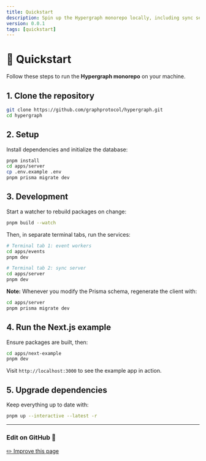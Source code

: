 ```yaml
---
title: Quickstart
description: Spin up the Hypergraph monorepo locally, including sync server, event workers, and example app.
version: 0.0.1
tags: [quickstart]
---
```


# 🚀 Quickstart

Follow these steps to run the **Hypergraph monorepo** on your machine.

## 1. Clone the repository

```bash
git clone https://github.com/graphprotocol/hypergraph.git
cd hypergraph
```

## 2. Setup

Install dependencies and initialize the database:

```bash
pnpm install
cd apps/server
cp .env.example .env
pnpm prisma migrate dev
```

## 3. Development

Start a watcher to rebuild packages on change:

```bash
pnpm build --watch
```

Then, in separate terminal tabs, run the services:

```bash
# Terminal tab 1: event workers
cd apps/events
pnpm dev

# Terminal tab 2: sync server
cd apps/server
pnpm dev
```

**Note:** Whenever you modify the Prisma schema, regenerate the client with:

```bash
cd apps/server
pnpm prisma migrate dev
```

## 4. Run the Next.js example

Ensure packages are built, then:

```bash
cd apps/next-example
pnpm dev
```

Visit `http://localhost:3000` to see the example app in action.

## 5. Upgrade dependencies

Keep everything up to date with:

```bash
pnpm up --interactive --latest -r
```

---

### Edit on GitHub  :bust_in_silhouette:

[✏️ Improve this page](https://github.com/graphprotocol/hypergraph/edit/main/docs/docs/quickstart.md) 